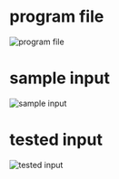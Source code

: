 # program file
![program file](mvt_591.png)
# sample input
![sample input](IO_591.png)
# tested input
![tested input](TIO_591.png)
